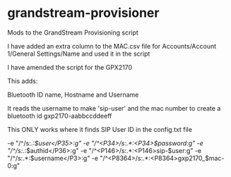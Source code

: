 # grandstream-provisioner
Mods to the GrandStream Provisioning script

I have added an extra column to the MAC.csv file for Accounts/Account 1/General Settings/Name and used it in the script

I have amended the script for the GPX2170

This adds:

Bluetooth ID name, Hostname and Username

It reads the username to make 'sip-user' and the mac number to create a bluetooth id gxp2170-aabbccddeeff

This ONLY works where it finds <P35> SIP User ID in the config.txt file

-e "/^<P35>/s:.*:<P35>$user</P35>:g"
-e "/^<P34>/s:.*:<P34>$password</P34>:g"
-e "/^<P36>/s:.*:<P36>$authid</P36>:g"
-e "/^<P146>/s:.*:<P146>sip-$user</P146>:g"
-e "/^<P3>/s:.*:<P3>$username</P3>:g"
-e "/^<P8364>/s:.*:<P8364>gxp2170_$mac-0</P8364>:g"
